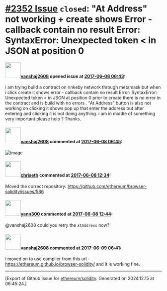 # [\#2352 Issue](https://github.com/ethereum/solidity/issues/2352) `closed`: "At Address" not working + create shows Error - callback contain no result Error: SyntaxError: Unexpected token < in JSON at position 0

#### <img src="https://avatars.githubusercontent.com/u/27974958?v=4" width="50">[vanshaj2608](https://github.com/vanshaj2608) opened issue at [2017-06-08 06:43](https://github.com/ethereum/solidity/issues/2352):

i am trying build a contract on rinkeby network through metamask but when i click create it shows error  - callback contain no result Error: SyntaxError: Unexpected token < in JSON at position 0
prior to create  there is no error in the contract and is build with no errors .
"At Address" button is also not working on clicking it shows pop up that enter the address but after entering and clicking it is not doing anything.
i am in middle of something very important please help ? Thanks.

#### <img src="https://avatars.githubusercontent.com/u/27974958?v=4" width="50">[vanshaj2608](https://github.com/vanshaj2608) commented at [2017-06-08 06:45](https://github.com/ethereum/solidity/issues/2352#issuecomment-307014137):

![image](https://user-images.githubusercontent.com/27974958/26915530-05ef878c-4c44-11e7-9d25-794479a49069.png)

#### <img src="https://avatars.githubusercontent.com/u/9073706?v=4" width="50">[chriseth](https://github.com/chriseth) commented at [2017-06-08 12:34](https://github.com/ethereum/solidity/issues/2352#issuecomment-307089599):

Moved the correct repository: https://github.com/ethereum/browser-solidity/issues/586

#### <img src="https://avatars.githubusercontent.com/u/6940742?v=4" width="50">[yann300](https://github.com/yann300) commented at [2017-06-08 12:44](https://github.com/ethereum/solidity/issues/2352#issuecomment-307091911):

@vanshaj2608 could you retry the `atAddress` now?

#### <img src="https://avatars.githubusercontent.com/u/27974958?v=4" width="50">[vanshaj2608](https://github.com/vanshaj2608) commented at [2017-06-09 06:41](https://github.com/ethereum/solidity/issues/2352#issuecomment-307308922):

i moved on to use compiler from this url - https://ethereum.github.io/browser-solidity/
and it is working fine.


-------------------------------------------------------------------------------



[Export of Github issue for [ethereum/solidity](https://github.com/ethereum/solidity). Generated on 2024.12.15 at 06:45:24.]
